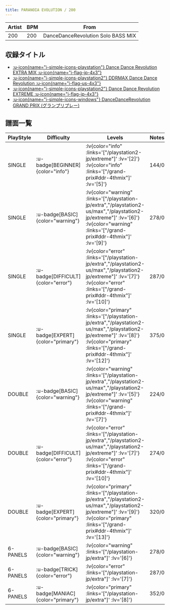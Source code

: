 ```yaml
---
title: PARANOIA EVOLUTION / 200
---
```


|Artist|BPM|From|
|------|---|----|
|200|200|DanceDanceRevolution Solo BASS MIX|

## 収録タイトル

- [ :u-icon{name="i-simple-icons-playstation"} Dance Dance Revolution EXTRA MIX :u-icon{name="i-flag-jp-4x3"} ](/playstation-jp/extra)
- [ :u-icon{name="i-simple-icons-playstation2"} DDRMAX Dance Dance Revolution :u-icon{name="i-flag-us-4x3"} ](/playstation2-us/max)
- [ :u-icon{name="i-simple-icons-playstation2"} Dance Dance Revolution EXTREME :u-icon{name="i-flag-jp-4x3"} ](/playstation2-jp/extreme)
- [ :u-icon{name="i-simple-icons-windows"} DanceDanceRevolution GRAND PRIX (グランプリプレー)](/grand-prix#ddr-4thmix)

## 譜面一覧

|PlayStyle|Difficulty|Levels|Notes|Movie|
|---------|----------|------|-----|-----|
|SINGLE| :u-badge[BEGINNER]{color="info"} | :lv{color="info" :links='["/playstation2-jp/extreme"]' :lv='[2]'}  :lv{color="info" :links='["/grand-prix#ddr-4thmix"]' :lv='[5]'} |144/0||
|SINGLE| :u-badge[BASIC]{color="warning"} | :lv{color="warning" :links='["/playstation-jp/extra","/playstation2-us/max","/playstation2-jp/extreme"]' :lv='[6]'}  :lv{color="warning" :links='["/grand-prix#ddr-4thmix"]' :lv='[9]'} |278/0||
|SINGLE| :u-badge[DIFFICULT]{color="error"} | :lv{color="error" :links='["/playstation-jp/extra","/playstation2-us/max","/playstation2-jp/extreme"]' :lv='[7]'}  :lv{color="error" :links='["/grand-prix#ddr-4thmix"]' :lv='[10]'} |287/0||
|SINGLE| :u-badge[EXPERT]{color="primary"} | :lv{color="primary" :links='["/playstation-jp/extra","/playstation2-us/max","/playstation2-jp/extreme"]' :lv='[8]'}  :lv{color="primary" :links='["/grand-prix#ddr-4thmix"]' :lv='[12]'} |375/0||
|DOUBLE| :u-badge[BASIC]{color="warning"} | :lv{color="warning" :links='["/playstation-jp/extra","/playstation2-us/max","/playstation2-jp/extreme"]' :lv='[5]'}  :lv{color="warning" :links='["/grand-prix#ddr-4thmix"]' :lv='[7]'} |224/0||
|DOUBLE| :u-badge[DIFFICULT]{color="error"} | :lv{color="error" :links='["/playstation-jp/extra","/playstation2-us/max","/playstation2-jp/extreme"]' :lv='[7]'}  :lv{color="error" :links='["/grand-prix#ddr-4thmix"]' :lv='[10]'} |274/0||
|DOUBLE| :u-badge[EXPERT]{color="primary"} | :lv{color="primary" :links='["/playstation-jp/extra","/playstation2-us/max","/playstation2-jp/extreme"]' :lv='[9]'}  :lv{color="primary" :links='["/grand-prix#ddr-4thmix"]' :lv='[13]'} |320/0||
|6-PANELS| :u-badge[BASIC]{color="warning"} | :lv{color="warning" :links='["/playstation-jp/extra"]' :lv='[6]'} |278/0||
|6-PANELS| :u-badge[TRICK]{color="error"} | :lv{color="error" :links='["/playstation-jp/extra"]' :lv='[7]'} |287/0||
|6-PANELS| :u-badge[MANIAC]{color="primary"} | :lv{color="primary" :links='["/playstation-jp/extra"]' :lv='[8]'} |352/0||
